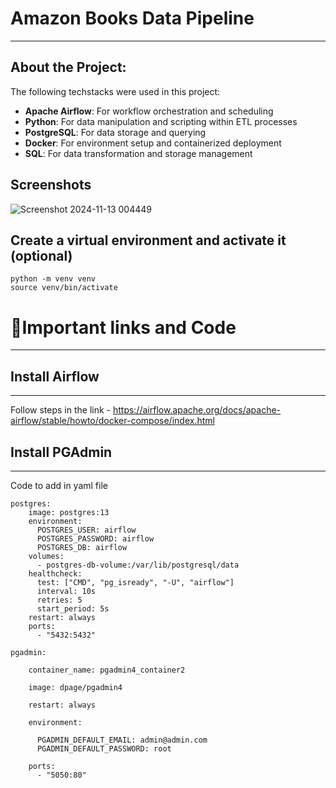 
# Amazon Books Data Pipeline 
-----------

## About the Project:
The following techstacks were used in this project:

- **Apache Airflow**: For workflow orchestration and scheduling
- **Python**: For data manipulation and scripting within ETL processes
- **PostgreSQL**: For data storage and querying
- **Docker**: For environment setup and containerized deployment
- **SQL**: For data transformation and storage management
## Screenshots
![Screenshot 2024-11-13 004449](https://github.com/user-attachments/assets/8da5aa2f-7c7f-4193-aaef-e04e24649444)

## Create a virtual environment and activate it (optional)

    python -m venv venv
    source venv/bin/activate


# 🔗Important links and Code
-----

## Install Airflow 
-----

Follow steps in the link - https://airflow.apache.org/docs/apache-airflow/stable/howto/docker-compose/index.html

## Install PGAdmin 
-----
Code to add in yaml file

    postgres:
        image: postgres:13
        environment:
          POSTGRES_USER: airflow
          POSTGRES_PASSWORD: airflow
          POSTGRES_DB: airflow
        volumes:
          - postgres-db-volume:/var/lib/postgresql/data
        healthcheck:
          test: ["CMD", "pg_isready", "-U", "airflow"]
          interval: 10s
          retries: 5
          start_period: 5s
        restart: always
        ports:
          - "5432:5432"
    
    pgadmin:

        container_name: pgadmin4_container2
        
        image: dpage/pgadmin4
        
        restart: always
        
        environment:
        
          PGADMIN_DEFAULT_EMAIL: admin@admin.com
          PGADMIN_DEFAULT_PASSWORD: root
          
        ports:
          - "5050:80"
